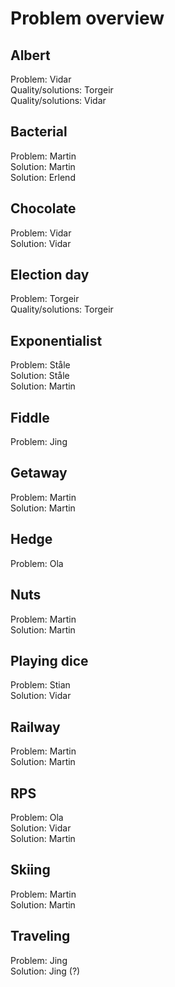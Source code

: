 # Problem overview

## Albert
Problem: Vidar  
Quality/solutions: Torgeir  
Quality/solutions: Vidar

## Bacterial
Problem: Martin  
Solution: Martin  
Solution: Erlend

## Chocolate
Problem: Vidar  
Solution: Vidar

## Election day
Problem: Torgeir  
Quality/solutions: Torgeir

## Exponentialist
Problem: Ståle  
Solution: Ståle  
Solution: Martin

## Fiddle
Problem: Jing  

## Getaway
Problem: Martin  
Solution: Martin

## Hedge
Problem: Ola

## Nuts
Problem: Martin  
Solution: Martin

## Playing dice
Problem: Stian  
Solution: Vidar

## Railway
Problem: Martin  
Solution: Martin

## RPS
Problem: Ola  
Solution: Vidar  
Solution: Martin

## Skiing
Problem: Martin  
Solution: Martin

## Traveling
Problem: Jing  
Solution: Jing (?)  

